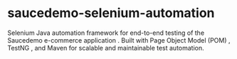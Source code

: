 # saucedemo-selenium-automation
Selenium Java automation framework for end-to-end testing of the Saucedemo e-commerce application . Built with Page Object Model (POM) , TestNG , and Maven for scalable and maintainable test automation.
